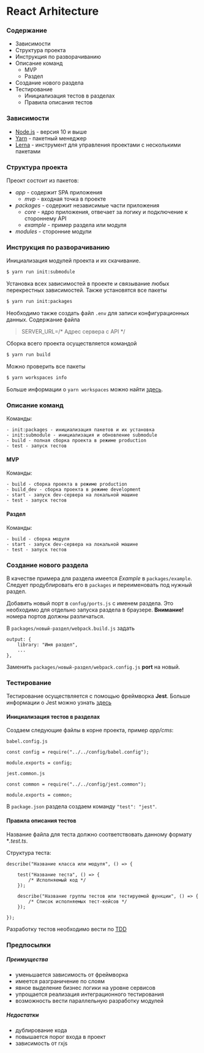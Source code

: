 # React Arhitecture

### Содержание

- Зависимости
- Структура проекта
- Инструкция по разворачиванию
- Описание команд
    - MVP
    - Раздел
- Создание нового раздела
- Тестирование
    - Инициализация тестов в разделах
    - Правила описания тестов

### Зависимости

-   [Node.js](https://nodejs.org/en/) - версия 10 и выше
-   [Yarn](https://yarnpkg.com/lang/en/) - пакетный менеджер
-   [Lerna](https://github.com/lerna/lerna) - инструмент для управления проектами с несколькими пакетами  

### Структура проекта

Преокт состоит из пакетов:

- *app* - содержит SPA приложения
    - *mvp* - входная точка в проекте
- *packages* - содержит независимые части приложения
    - *core* - ядро приложения, отвечает за логику и подключение к стороннему API
    - *example* - пример раздела или модуля
- *modules* - сторонние модули
   

### Инструкция по разворачиванию

Инициализация модулей проекта и их скачивание.

```bash
$ yarn run init:submodule
```

Установка всех зависимостей в проекте и связывание любых перекрестных зависимостей. Также установятся все пакеты

```bash
$ yarn run init:packages
```

Необходимо также создать файл `.env` для записи конфигурационных данных. Содержание файла

> SERVER_URL=/* Адрес сервера с API */

Сборка всего проекта осуществляется командой

```bash
$ yarn run build
```

Можно проверить все пакеты 

```bash
$ yarn workspaces info
```

Больше информации о `yarn workspaces` можно найти [здесь](https://yarnpkg.com/en/docs/cli/workspaces).

### Описание команд 

Команды:
   
    - init:packages - инициализация пакетов и их установка 
    - init:submodule - инициализация и обновление submodule
    - build - полная сборка проекта в режиме production
    - test - запуск тестов

#### MVP

Команды:
    
    - build - сборка проекта в режиме production 
    - build_dev - сборка проекта в режиме development
    - start - запуск dev-сервера на локальной машине
    - test - запуск тестов

#### Раздел

Команды:
    
    - build - сборка модуля 
    - start - запуск dev-сервера на локальной машине
    - test - запуск тестов

### Создание нового раздела

В качестве примера для раздела имеется *Example* в `packages/example`. Следует продублировать его в `packages` и переименовать под нужный раздел.

Добавить новый порт в `confug/ports.js` с именем раздела. Это необходимо для отдельно запуска раздела в браузере. **Внимание!** номера портов должны различаться.

В `packages/новый-раздел/webpack.build.js` задать 
```
output: {
    library: "Имя раздел",
    ...
},

```

Заменить `packages/новый-раздел/webpack.config.js` **port** на новый.

### Тестирование

Тестирование осуществляется с помощью фреймворка **Jest**. Больше информации о Jest можно узнать [здесь](https://jestjs.io/)

#### Инициализация тестов в разделах

Создаем следующие файлы в корне проекта, пример *app/cms*:

`babel.config.js`
```
const config = require("../../config/babel.config");

module.exports = config;
```

`jest.common.js`
```
const common = require("../../config/jest.common");

module.exports = common;
```

В `package.json` раздела создаем команду `"test": "jest"`.

#### Правила описания тестов

Название файла для теста должно соответствовать данному формату **.test.ts*. 

Структура теста:

```
describe("Название класса или модуля", () => {
    
    test("Название теста", () => {
        /* Исполняемый код */
    });

    describe("Название группы тестов или тестируемой функции", () => {
        /* Список исполняемых тест-кейсов */
    });

});
```

Разработку тестов необходимо вести по [TDD](https://en.wikipedia.org/wiki/Test-driven_development)

### Предпосылки

##### Преимущества 

- уменьшается зависимость от фреймворка
- имеется разграничение по слоям 
- явное выделение бизнес логики на уровне сервисов
- упрощается реализация интеграционного тестирования
- возможность вести параллельную разработку модулей 

##### Недостатки

- дублирование кода
- повышается порог входа в проект
- зависимость от rxjs
